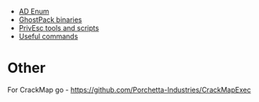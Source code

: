 - [AD Enum](https://github.com/conma293/ActiveDirectory)
- [GhostPack binaries]()
- [PrivEsc tools and scripts](https://github.com/conma293/CRTP/tree/main/PrivEsc)
- [Useful commands](https://github.com/conma293/CRTP/blob/main/%23Commands%20Ref.md)

# Other
For CrackMap go - https://github.com/Porchetta-Industries/CrackMapExec


